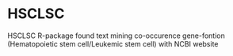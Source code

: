 # HSCLSC
HSCLSC R-package found text mining co-occurence gene-fontion (Hematopoietic stem cell/Leukemic stem cell) with NCBI website
